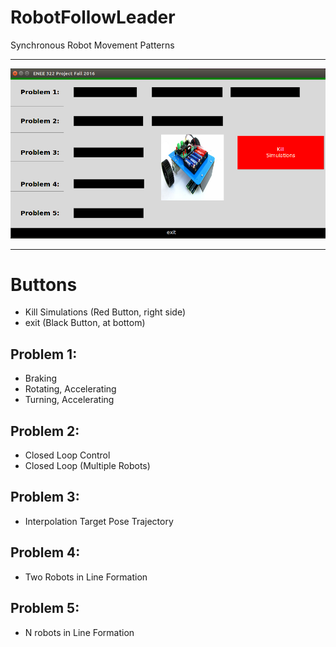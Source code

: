 # RobotFollowLeader
Synchronous Robot Movement Patterns
___________________________________________

![All-text](gui.png "Robotic Simulation App")
___________________________________________
# __Buttons__

- Kill Simulations (Red Button, right side)
- exit (Black Button, at bottom)


## Problem 1:
- Braking
- Rotating, Accelerating
- Turning, Accelerating


## Problem 2: 
- Closed Loop Control
- Closed Loop (Multiple Robots)


## Problem 3:
- Interpolation Target Pose Trajectory


## Problem 4:
- Two Robots in Line Formation


## Problem 5:
- N robots in Line Formation

